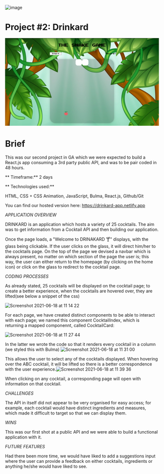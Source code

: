 <!-- # ![](https://ga-dash.s3.amazonaws.com/production/assets/logo-9f88ae6c9c3871690e33280fcf557f33.png) GA London React Template

## Using NPM

`yarn start` or `yarn dev`  to run the development server

`yarn build` to create a build directory

## Using Yarn

`yarn start` or `yarn dev`  to run the development server

`yarn build` to create a build directory

### ⚠️

To prevent the `failed-to-compile` issue for linter errors like `no-unsed-vars`, rename the `.env.example` to `.env` and restart your development server. Note this will only change the behaviour of certain linter errors to now be warnings, and is added just to allow your code to compile in development. These errors should still be fixed and other errors will still result in the code being unable to compile

This project was bootstrapped with [Create React App](https://github.com/facebook/create-react-app).

 -->
 
 
![image](https://user-images.githubusercontent.com/71145696/128151120-b3a88874-26e0-4e8c-b2e1-7dea3d5d3b3a.png)<h1> Project #2: Drinkard </h1>
![Application Overview](https://github.com/victoriaolanipekun/PROJECT-1/blob/main/assets/Screenshot%202021-08-04%20at%2016.54.25.png?raw=true)

<h1>Brief</h1>

<p>This was our second project in GA which we were expected to build a React.js app consuming a 3rd party public API, and was to be pair coded in 48 hours.</p>

 
** Timeframe:**
2 days
 
** Technologies used:** 
 
 HTML,
 CSS + CSS Animation,
 JavaScript,
 Bulma,
 React.js,
 Github/Git
 
 You can find our hosted version here: https://drinkard-app.netlify.app
 
*APPLICATION OVERVIEW*
 
DRINKARD is an application which hosts a variety of 25 cocktails. The aim was to get information from a Cocktail API and then building our application.
 
Once the page loads, a "Welcome to DRINAKARD 🍸" displays, with the glass being clickable. If the user clicks on the glass, it will direct him/her to the cocktails page. 
On the top of the page we devised a navbar which is always present, no matter on which section of the page the user is; this way, the user can either return to the homepage (by clicking on the home icon) or click on the glass to redirect to the cocktail page.

*CODING PROCESSES*

As already stated, 25 cocktails will be displayed on the cocktail page; to create a better experience, when the cocktails are hovered over, they are lifted(see below a snippet of the css)

![Screenshot 2021-06-18 at 11 14 22](https://user-images.githubusercontent.com/83225952/122545957-59de2f00-d026-11eb-89be-768c49032693.png)

For each page, we have created distinct components to be able to interact with each page; we named this component CocktailIndex, which is returning a mapped componennt, called CocktailCard:

 
![Screenshot 2021-06-18 at 11 27 44](https://user-images.githubusercontent.com/83225952/122547595-37e5ac00-d028-11eb-8890-b9116e5abca3.png)

In the latter we wrote the code so that it renders every cocktail in a column (we styled this with Bulma) ![Screenshot 2021-06-18 at 11 31 00](https://user-images.githubusercontent.com/83225952/122547956-aa568c00-d028-11eb-92f7-27693eceb36a.png)

This allows the user to select any of the cocktails displayed. When hovering over the ABC cocktail, it will be lifted so there is a better correspondence with the user experience.![Screenshot 2021-06-18 at 11 39 36](https://user-images.githubusercontent.com/83225952/122548954-e0484000-d029-11eb-8ae3-6e7589f25c91.png)


When clicking on any cocktail, a corresponding page will open with information on that cocktail.

*CHALLENGES*

The API in itself did not appear to be very organised for easy access; for example, each cocktail would have distinct ingredients and measures, which made it difficult to target  so that we can display them.

*WINS*

This was our first shot at a public API and we were able to build a functional application with it. 


*FUTURE FEATURES*

Had there been more time, we would have liked to add a suggestions input where the user can provide a feedback on either cocktails, ingredients or anything he/she would have liked to see.
 
 
 
 
 
